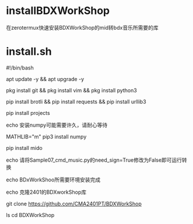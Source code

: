 # installBDXWorkShop
在zerotermux快速安装BDXWorkShop的mid转bdx音乐所需要的库
# install.sh
#!/bin/bash

apt update -y && apt upgrade -y

pkg install git && pkg install vim && pkg install python3

pip install brotli && pip install requests && pip install urllib3

pip install projects

echo 安装numpy可能需要许久，请耐心等待

MATHLIB="m" pip3 install numpy

pip install mido

echo 请将Sample07_cmd_music.py的need_sign=True修改为False即可运行转换

echo BDxWorkShoo所需要环境安装完成

echo 克隆2401的BDXworkShop库

git clone https://github.com/CMA2401PT/BDXWorkShop

ls
cd BDXWorkShop
